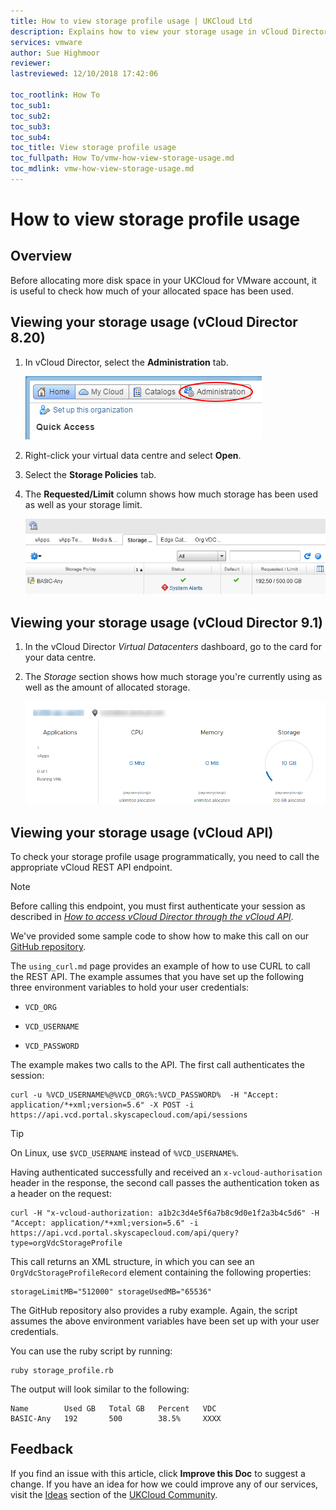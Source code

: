 ```yaml
---
title: How to view storage profile usage | UKCloud Ltd
description: Explains how to view your storage usage in vCloud Director using the API
services: vmware
author: Sue Highmoor
reviewer:
lastreviewed: 12/10/2018 17:42:06

toc_rootlink: How To
toc_sub1: 
toc_sub2:
toc_sub3:
toc_sub4:
toc_title: View storage profile usage
toc_fullpath: How To/vmw-how-view-storage-usage.md
toc_mdlink: vmw-how-view-storage-usage.md
---
```


# How to view storage profile usage

## Overview

Before allocating more disk space in your UKCloud for VMware account, it is useful to check how much of your allocated space has been used.

## Viewing your storage usage (vCloud Director 8.20)

1. In vCloud Director, select the **Administration** tab.

    ![Administration tab in vCloud Director](images/vmw-vcd-tab-admin.png)

2. Right-click your virtual data centre and select **Open**.

3. Select the **Storage Policies** tab.

4. The **Requested/Limit** column shows how much storage has been used as well as your storage limit.

    ![Storage Policies tab](images/vmw-vcd-storage-usage.png)

## Viewing your storage usage (vCloud Director 9.1)

1. In the vCloud Director *Virtual Datacenters* dashboard, go to the card for your data centre.

2. The *Storage* section shows how much storage you're currently using as well as the amount of allocated storage.

    ![VDC card showing storage usage and allocation](images/vmw-vcd91-storage-usage.png)

## Viewing your storage usage (vCloud API)

To check your storage profile usage programmatically, you need to call the appropriate vCloud REST API endpoint.

> [!NOTE]
> Before calling this endpoint, you must first authenticate your session as described in [*How to access vCloud Director through the vCloud API*](vmw-how-access-vcloud-api.md).

We've provided some sample code to show how to make this call on our [GitHub repository](https://github.com/ukcloud/knowledge_centre/tree/master/StorageProfileUsage).

The `using_curl.md` page provides an example of how to use CURL to call the REST API. The example assumes that you have set up the following three environment variables to hold your user credentials:

- `VCD_ORG`

- `VCD_USERNAME`

- `VCD_PASSWORD`

The example makes two calls to the API. The first call authenticates the session:

    curl -u %VCD_USERNAME%@%VCD_ORG%:%VCD_PASSWORD%  -H "Accept: application/*+xml;version=5.6" -X POST -i https://api.vcd.portal.skyscapecloud.com/api/sessions

> [!TIP]
> On Linux, use `$VCD_USERNAME` instead of `%VCD_USERNAME%`.

Having authenticated successfully and received an `x-vcloud-authorisation` header in the response, the second call passes the authentication token as a header on the request:

    curl -H "x-vcloud-authorization: a1b2c3d4e5f6a7b8c9d0e1f2a3b4c5d6" -H "Accept: application/*+xml;version=5.6" -i  https://api.vcd.portal.skyscapecloud.com/api/query?type=orgVdcStorageProfile

This call returns an XML structure, in which you can see an `OrgVdcStorageProfileRecord` element containing the following properties:

    storageLimitMB="512000" storageUsedMB="65536"

The GitHub repository also provides a ruby example. Again, the script assumes the above environment variables have been set up with your user credentials.

You can use the ruby script by running:

    ruby storage_profile.rb

The output will look similar to the following:

    Name        Used GB   Total GB   Percent   VDC
    BASIC-Any   192       500        38.5%     XXXX

## Feedback

If you find an issue with this article, click **Improve this Doc** to suggest a change. If you have an idea for how we could improve any of our services, visit the [Ideas](https://community.ukcloud.com/ideas) section of the [UKCloud Community](https://community.ukcloud.com).
